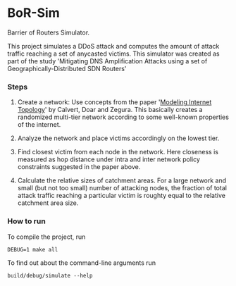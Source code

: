 # BoR-Sim

Barrier of Routers Simulator.

This project simulates a DDoS attack and computes the amount of attack traffic reaching a set of anycasted victims.
This simulator was created as part of the study
'Mitigating DNS Amplification Attacks using a set of Geographically-Distributed SDN Routers'

### Steps

1.  Create a network:
    Use concepts from the paper
    '[Modeling Internet Topology](https://www.researchgate.net/profile/Matthew_Doar/publication/3195696_Modeling_Internet_Topology/links/00b495395e3da8a00b000000.pdf)'
    by Calvert, Doar and Zegura.
    This basically creates a randomized multi-tier network according to some well-known properties of the internet.

2.  Analyze the network and place victims accordingly on the lowest tier.

3.  Find closest victim from each node in the network.
    Here closeness is measured as hop distance under intra and inter network policy constraints
    suggested in the paper above.

4.  Calculate the relative sizes of catchment areas.
    For a large network and small (but not too small) number of attacking nodes,
    the fraction of total attack traffic reaching a particular victim
    is roughty equal to the relative catchment area size.

### How to run

To compile the project, run

    DEBUG=1 make all

To find out about the command-line arguments run

    build/debug/simulate --help
